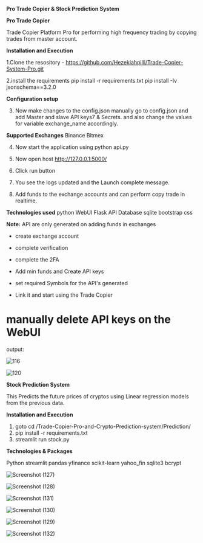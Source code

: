 **Pro Trade Copier & Stock Prediction System**

**Pro Trade Copier**

Trade Copier Platform Pro for performing high frequency trading by copying trades from master account.

**Installation and Execution** 

1.Clone the resository - https://github.com/Hezekiahpilli/Trade-Copier-System-Pro.git

2.install the requirements
pip install -r requirements.txt
pip install -Iv jsonschema==3.2.0


**Configuration setup**

3. Now make changes to the config.json manually
go to config.json and add Master and slave API keys7 & Secrets.
and also change the values for variable exchange_name accordingly.

**Supported Exchanges**
Binance
Bitmex

4. Now start the application using python api.py

5. Now open host  http://127.0.0.1:5000/

6. Click run button

7. You see the logs updated and the Launch complete message.

8. Add funds to the exchange accounts and can perform copy trade in realtime.

**Technologies used**
python
WebUI
Flask API
Database sqlite
bootstrap
css

**Note:** API are only generated on adding funds in exchanges  
* create exchange account
* complete verification
* complete the 2FA
* Add min funds and Create API keys
* set required Symbols for the API's generated


* Link it and start using the Trade Copier

# manually delete API keys on the WebUI 

output:

![116](https://github.com/Hezekiahpilli/Trade-Copier-System-Pro/assets/40743014/0f6359f7-3e73-4f53-9985-e2d8c113f827)

![120](https://github.com/Hezekiahpilli/Trade-Copier-System-Pro/assets/40743014/f501e04f-8abc-4602-b213-f1e862e7ee49)



**Stock Prediction System**

This Predicts the future prices of cryptos using Linear regression models from the previous data.

**Installation and Execution**
1. goto  cd  /Trade-Copier-Pro-and-Crypto-Prediction-system/Prediction/
2. pip install -r requirements.txt
3. streamlit run stock.py

**Technologies & Packages**

Python
streamlit 
pandas 
yfinance 
scikit-learn 
yahoo_fin
sqlite3 
bcrypt

![Screenshot (127)](https://github.com/Hezekiahpilli/Trade-Copier-System-Pro/assets/40743014/5d3842bc-7657-4a29-9813-18c212796e4c)

![Screenshot (128)](https://github.com/Hezekiahpilli/Trade-Copier-System-Pro/assets/40743014/a1a48f0e-f5e9-4386-807b-69eea76a6201)

![Screenshot (131)](https://github.com/Hezekiahpilli/Trade-Copier-System-Pro/assets/40743014/de690940-ccbc-46f1-a686-3f705a9cddf7)

![Screenshot (130)](https://github.com/Hezekiahpilli/Trade-Copier-System-Pro/assets/40743014/ad3295b0-2105-4910-b515-d8c4f18d325a)

![Screenshot (129)](https://github.com/Hezekiahpilli/Trade-Copier-System-Pro/assets/40743014/474a69e3-e43d-4274-9ad1-d0628804b1bc)

![Screenshot (132)](https://github.com/Hezekiahpilli/Trade-Copier-System-Pro/assets/40743014/822fda92-0507-4fef-bdf1-79e8fdadbee2)

